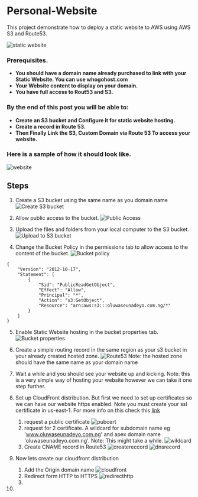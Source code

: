 # Personal-Website
This project demonstrate how to deploy a static website to AWS using AWS S3 and Route53.


![static website](assets/img/staticwebsite.png)
<!-- ![static website](assets/architecture.png) -->
### Prerequisites.
* **You should have a domain name already purchased to link with your Static Website. You can use whogohost.com**
* **Your Website content to display on your domain.**
* **You have full access to Rout53 and S3.**
  
### By the end of this post you will be able to: 
* **Create an S3 bucket and Configure it for static website hosting.**
* **Create a record in Route 53.**
* **Then Finally Link the S3, Custom Domain via Route 53 To access your website.**
### Here is a sample of how it should look like.
![website](assets/img/website.png)


## Steps 

1. Create a S3 bucket using the same name as you domain name 
    ![Create S3 bucket](assets/img/img.png)

2. Allow public access to the bucket.
    ![Public Access](assets/img/img1.png)

3. Upload the files and folders from your local computer to the S3 bucket.
    ![Upload to S3 bucket](assets/img/upload.png)

4. Change the Bucket Policy in the permissions tab to allow access to the content of the bucket.
    ![Bucket policy](assets/img/bucketpolicy.png)
```
{
    "Version": "2012-10-17",
    "Statement": [
        {
            "Sid": "PublicReadGetObject",
            "Effect": "Allow",
            "Principal": "*",
            "Action": "s3:GetObject",
            "Resource": "arn:aws:s3:::oluwaseunadeyo.com.ng/*"
        }
    ]
}
```

5. Enable Static Website hosting in the bucket properties tab.
    ![Bucket properties](assets/img/enabletatic.png)

6. Create a simple routing record in the same region as your s3 bucket in your already created hosted zone.
    ![Route53](assets/img/route53.png)
    Note: the hosted zone should have the same name as your domain name

7. Wait a while and you should see your website up and kicking.
   Note: this is a very simple way of hosting your website however we can take it one step further.
8. Set up CloudFront distribution. But first we need to set up certificates so we can have our website https enabled. Note you must create your ssl certificate in us-east-1. For more info on this check this [link](https://docs.aws.amazon.com/AmazonCloudFront/latest/DeveloperGuide/cnames-and-https-requirements.html)
   1. request a public certificate
        ![pubcert](assets/img/pubcert.png)
   2. request for 2 certificate. A wildcard for subdomain name eg 'www.oluwaseunadeyo.com.ng' and apex domain name 'oluwaseunadeyo.com.ng'.
        Note: This might take a while.
        ![wildcard](assets/img/wildcard.png)
   3. Create CNAME record in Route53
        ![createreccord](assets/img/createreccord.png)
        ![dnsrecord](assets/img/dnsrecord.png)
9.  Now lets create our cloudfront distribution
    1. Add the Origin domain name
        ![cloudfront](assets/img/cloudfront.png)
    2. Redirect form HTTP to HTTPS
        ![redirecthttp](assets/img/redirecthttp.png)
    3. 

10. 
